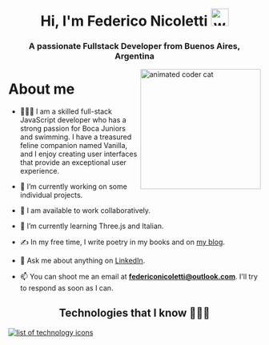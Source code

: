 <h1 align="center"><b>Hi, I'm Federico Nicoletti</b> <img src="https://media.giphy.com/media/hvRJCLFzcasrR4ia7z/giphy.gif" width="35" alt="waving hand"></h1>
<h3 align="center">A passionate Fullstack Developer from Buenos Aires, Argentina</h3>

<img align="right" width="240" src="https://pa1.narvii.com/6580/8098c6e9207376889eeb0532d9f5a0723c4d73f5_hq.gif" alt="animated coder cat">

<h1>About me</h1>

- 🙋🏻‍♂️ I am a skilled full-stack JavaScript developer who has a strong passion for Boca Juniors and swimming. I have a treasured feline companion named Vanilla, and I enjoy creating user interfaces that provide an exceptional user experience.

- 🔭 I’m currently working on some individual projects.

- 🤝 I am available to work collaboratively.

- 🌱 I’m currently learning Three.js and Italian.

- ✍️ In my free time, I write poetry in my books and on [my blog](https://sinfiltroalalma.blogspot.com/).

- 💬 Ask me about anything on [LinkedIn](https://www.linkedin.com/in/federico-nicoletti/).

- 📫 You can shoot me an email at **federiconicoletti@outlook.com**. I'll try to respond as soon as I can.

<!-- Tech stack icons -->
<h2 align="center">Technologies that I know 👨🏻‍💻</h2>

<div align="center" style="display: flex; flex-wrap: wrap; justify-content: space-between;">
    <a href="https://skillicons.dev">
        <img src="https://skillicons.dev/icons?i=git,bootstrap,css,express,figma,firebase,github,html,js,jest,threejs,netlify,linux,md,materialui,mongodb,nextjs,nodejs,postman,react,redux,tailwind,ts,vscode&perline=14" alt="list of technology icons" />
    </a>
</div>
